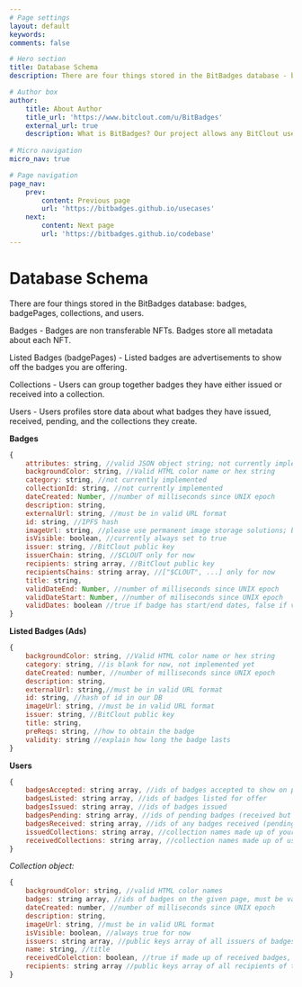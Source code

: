 ```yaml
---
# Page settings
layout: default
keywords:
comments: false

# Hero section
title: Database Schema
description: There are four things stored in the BitBadges database - badges, listed badges, collections, and users.

# Author box
author:
    title: About Author
    title_url: 'https://www.bitclout.com/u/BitBadges'
    external_url: true
    description: What is BitBadges? Our project allows any BitClout user to associate with any other user(s) through a NFT that is linked to the recipient's public key (no selling it). So once you earn a badge, no one can take it way from you!
    
# Micro navigation
micro_nav: true

# Page navigation
page_nav:
    prev:
        content: Previous page
        url: 'https://bitbadges.github.io/usecases'
    next:
        content: Next page
        url: 'https://bitbadges.github.io/codebase'
---
```


# Database Schema
There are four things stored in the BitBadges database: badges, badgePages, collections, and users.  

Badges - Badges are non transferable NFTs. Badges store all metadata about each NFT.  

Listed Badges (badgePages) - Listed badges are advertisements to show off the badges you are offering.  

Collections - Users can group together badges they have either issued or received into a collection.  

Users - Users profiles store data about what badges they have issued, received, pending, and the collections they create.  

**Badges**
```javascript
{
    attributes: string, //valid JSON object string; not currently implemented
    backgroundColor: string, //Valid HTML color name or hex string
    category: string, //not currently implemented
    collectionId: string, //not currently implemented
    dateCreated: Number, //number of milliseconds since UNIX epoch
    description: string,
    externalUrl: string, //must be in valid URL format
    id: string, //IPFS hash
    imageUrl: string, //please use permanent image storage solutions; badges are permanent
    isVisible: boolean, //currently always set to true
    issuer: string, //BitClout public key
    issuerChain: string, //$CLOUT only for now
    recipients: string array, //BitClout public key
    recipientsChains: string array, //["$CLOUT", ...] only for now
    title: string, 
    validDateEnd: Number, //number of milliseconds since UNIX epoch
    validDateStart: Number, //number of miliseconds since UNIX epoch
    validDates: boolean //true if badge has start/end dates, false if valid forever
}
```
**Listed Badges (Ads)**
```javascript
{
    backgroundColor: string, //Valid HTML color name or hex string
    category: string, //is blank for now, not implemented yet
    dateCreated: number, //number of milliseconds since UNIX epoch
    description: string, 
    externalUrl: string,//must be in valid URL format
    id: string, //hash of id in our DB
    imageUrl: string, //must be in valid URL format
    issuer: string, //BitClout public key
    title: string,
    preReqs: string, //how to obtain the badge
    validity: string //explain how long the badge lasts
}
```
**Users**
```javascript
{
    badgesAccepted: string array, //ids of badges accepted to show on profile
    badgesListed: string array, //ids of badges listed for offer
    badgesIssued: string array, //ids of badges issued
    badgesPending: string array, //ids of pending badges (received but not accepted)
    badgesReceived: string array, //ids of any badges received (pending or not)
    issuedCollections: string array, //collection names made up of your issued badges
    receivedCollections: string array, //collection names made up of user's received badges
}

```
*Collection object:*
```javascript
{
    backgroundColor: string, //valid HTML color names
    badges: string array, //ids of badges on the given page, must be valid badges
    dateCreated: number, //number of milliseconds since UNIX epoch
    description: string,
    imageUrl: string, //must be in valid URL format
    isVisible: boolean, //always true for now
    issuers: string array, //public keys array of all issuers of badges in collection
    name: string, //title
    receivedColelction: boolean, //true if made up of received badges, false if issued badges
    recipients: string array //public keys array of all recipients of the badges in collection
}
```
